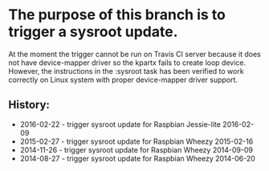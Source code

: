 # The purpose of this branch is to trigger a sysroot update.

At the moment the trigger cannot be run on Travis CI server because it does not have device-mapper driver so the kpartx fails to create loop device. However, the instructions in the :sysroot task has been verified to work correctly on Linux system with proper device-mapper driver support.

## History:
- 2016-02-22 - trigger sysroot update for Raspbian Jessie-lite 2016-02-09
- 2015-02-27 - trigger sysroot update for Raspbian Wheezy 2015-02-16
- 2014-11-26 - trigger sysroot update for Raspbian Wheezy 2014-09-09
- 2014-08-27 - trigger sysroot update for Raspbian Wheezy 2014-06-20
